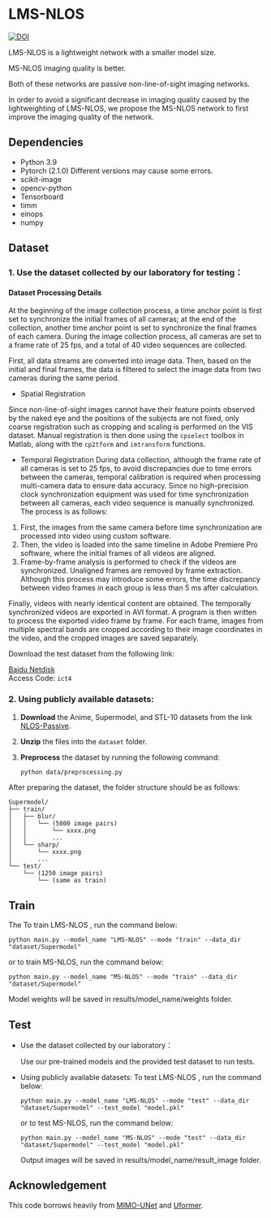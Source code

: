 # LMS-NLOS 
[![DOI](https://zenodo.org/badge/900532641.svg)](https://doi.org/10.5281/zenodo.14323202)

LMS-NLOS is a lightweight network with a smaller model size.

MS-NLOS imaging quality is better.

Both of these networks are passive non-line-of-sight imaging networks.

In order to avoid a significant decrease in imaging quality caused by the lightweighting of LMS-NLOS, we propose the MS-NLOS network to first improve the imaging quality of the network. 

## Dependencies
* Python 3.9
* Pytorch (2.1.0)
  Different versions may cause some errors.
* scikit-image
* opencv-python
* Tensorboard
* timm
* einops
* numpy

## Dataset

### 1. Use the dataset collected by our laboratory for testing：

#### Dataset Processing Details

At the beginning of the image collection process, a time anchor point is first set to synchronize the initial frames of all cameras; at the end of the collection, another time anchor point is set to synchronize the final frames of each camera. During the image collection process, all cameras are set to a frame rate of 25 fps, and a total of 40 video sequences are collected.

First, all data streams are converted into image data. Then, based on the initial and final frames, the data is filtered to select the image data from two cameras during the same period.

* Spatial Registration

Since non-line-of-sight images cannot have their feature points observed by the naked eye and the positions of the subjects are not fixed, only coarse registration such as cropping and scaling is performed on the VIS dataset. Manual registration is then done using the `cpselect` toolbox in Matlab, along with the `cp2tform` and `imtransform` functions.

* Temporal Registration
During data collection, although the frame rate of all cameras is set to 25 fps, to avoid discrepancies due to time errors between the cameras, temporal calibration is required when processing multi-camera data to ensure data accuracy. Since no high-precision clock synchronization equipment was used for time synchronization between all cameras, each video sequence is manually synchronized. The process is as follows:

1. First, the images from the same camera before time synchronization are processed into video using custom software.
2. Then, the video is loaded into the same timeline in Adobe Premiere Pro software, where the initial frames of all videos are aligned.
3. Frame-by-frame analysis is performed to check if the videos are synchronized. Unaligned frames are removed by frame extraction. Although this process may introduce some errors, the time discrepancy between video frames in each group is less than 5 ms after calculation.

Finally, videos with nearly identical content are obtained. The temporally synchronized videos are exported in AVI format. A program is then written to process the exported video frame by frame. For each frame, images from multiple spectral bands are cropped according to their image coordinates in the video, and the cropped images are saved separately.

Download the test dataset from the following link:

[Baidu Netdisk](https://pan.baidu.com/s/1FBUWzIGTdz736tfLNPWYfg)     
Access Code: `ict4`

### 2. Using publicly available datasets:
1. **Download** the Anime, Supermodel, and STL-10 datasets from the link [NLOS-Passive](https://pan.baidu.com/s/19Q48BWm1aJQhIt6BF9z-uQ).
2. **Unzip** the files into the `dataset` folder.
3. **Preprocess** the dataset by running the following command:

   ```bash
   python data/preprocessing.py
   
After preparing the dataset, the folder structure should be as follows:
```
Supermodel/
├── train/
│   ├── blur/
│   │   └── (5000 image pairs)
│   │       └── xxxx.png
│   │       ...
│   └── sharp/
│       └── xxxx.png
│       ...
└── test/
    └── (1250 image pairs)
        └── (same as train)
```
## Train
The 
To train LMS-NLOS , run the command below:

```
python main.py --model_name "LMS-NLOS" --mode "train" --data_dir "dataset/Supermodel"
```

or to train MS-NLOS, run the command below:

```
python main.py --model_name "MS-NLOS" --mode "train" --data_dir "dataset/Supermodel"
```

Model weights will be saved in  results/model_name/weights folder.

## Test

* Use the dataset collected by our laboratory： 

  Use our pre-trained models and the provided test dataset to run tests.

* Using publicly available datasets:
  To test LMS-NLOS , run the command below:

  ```
  python main.py --model_name "LMS-NLOS" --mode "test" --data_dir "dataset/Supermodel" --test_model "model.pkl"
  ```

  or to test MS-NLOS, run the command below:

  ```
  python main.py --model_name "MS-NLOS" --mode "test" --data_dir "dataset/Supermodel" --test_model "model.pkl"
  ```
  
  Output images will be saved in  results/model_name/result_image folder.

## Acknowledgement

This code borrows heavily from [MIMO-UNet](https://github.com/chosj95/MIMO-UNet) and [Uformer](https://github.com/ZhendongWang6/Uformer).
